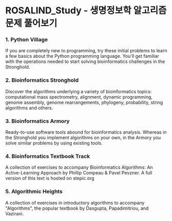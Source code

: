 # ROSALIND_Study - 생명정보학 알고리즘 문제 풀어보기

### 1. Python Village
If you are completely new to programming, try these initial problems to learn a few basics about the Python programming language. You'll get familiar with the operations needed to start solving bioinformatics challenges in the Stronghold.

### 2. Bioinformatics Stronghold
Discover the algorithms underlying a variety of bioinformatics topics: computational mass spectrometry, alignment, dynamic programming, genome assembly, genome rearrangements, phylogeny, probability, string algorithms and others.

### 3. Bioinformatics Armory
Ready-to-use software tools abound for bioinformatics analysis. Whereas in the Stronghold you implement algorithms on your own, in the Armory you solve similar problems by using existing tools.

### 4. Bioinformatics Textbook Track
A collection of exercises to accompany Bioinformatics Algorithms: An Active-Learning Approach by Phillip Compeau & Pavel Pevzner. A full version of this text is hosted on stepic.org

### 5. Algorithmic Heights
A collection of exercises in introductory algorithms to accompany "Algorithms", the popular textbook by Dasgupta, Papadimitriou, and Vazirani.
